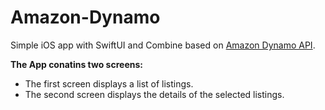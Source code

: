 # Amazon-Dynamo

Simple iOS app with SwiftUI and Combine based on [Amazon Dynamo API](https://ey3f2y0nre.execute-api.us-east-1.amazonaws.com/default/dynamodb-writer).

**The App conatins two screens:**
 - The first screen displays a list of listings.
 - The second screen displays the details of the selected listings.
